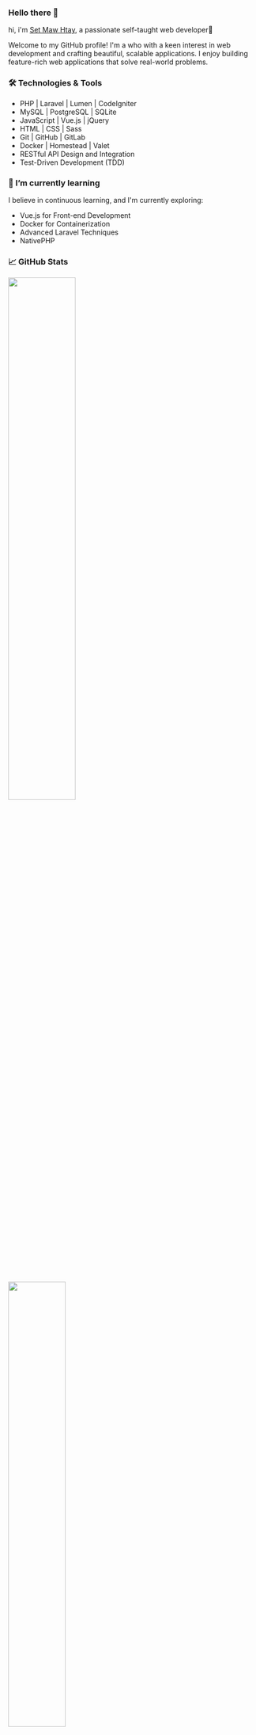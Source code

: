 ### Hello there 👋

hi, i'm [Set Maw Htay](https://github.com/setmawhtay), a passionate self-taught web developer🚀

Welcome to my GitHub profile! I'm a who with a keen interest in web development and crafting beautiful, scalable applications. I enjoy building feature-rich web applications that solve real-world problems.

### 🛠️ Technologies & Tools

- PHP | Laravel | Lumen | CodeIgniter
- MySQL | PostgreSQL | SQLite
- JavaScript | Vue.js | jQuery
- HTML | CSS | Sass
- Git | GitHub | GitLab
- Docker | Homestead | Valet
- RESTful API Design and Integration
- Test-Driven Development (TDD)

### 🌱 I’m currently learning

I believe in continuous learning, and I'm currently exploring:

- Vue.js for Front-end Development
- Docker for Containerization
- Advanced Laravel Techniques
- NativePHP

### 📈 GitHub Stats

<img width="52%" src="https://github-readme-stats.vercel.app/api?username=setmawhtay&count_private=true&show_icons=truehow_icons=true&hide_border=true" />
<img width="48%" src="https://github-readme-streak-stats.herokuapp.com?user=setmawhtay&hide_border=true&dates=478AF0&ring=478AF0&fire=DD2727&currStreakLabel=DD2727"/>  <br>

### 📊 Most Used Languages

[![Top Langs](https://github-readme-stats.vercel.app/api/top-langs/?username=setmawhtay&layout=compact&theme=radical)](https://github.com/setmawhtay)


### 🤝 Let's Connect

I'm always interested in collaborating on exciting projects and connecting with fellow developers. Feel free to reach out to me through [Telegram](https://t.me/setmawhtay) .

Happy coding! 😄


<!--
**setmawhtay/setmawhtay** is a ✨ _special_ ✨ repository because its `README.md` (this file) appears on your GitHub profile.

Here are some ideas to get you started:

- 🔭 I’m currently working on ...
- 🌱 I’m currently learning ...
- 👯 I’m looking to collaborate on ...
- 🤔 I’m looking for help with ...
- 💬 Ask me about ...
- 📫 How to reach me: ...
- 😄 Pronouns: ...
- ⚡ Fun fact: ...
-->
